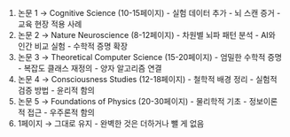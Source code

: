   1. 논문 1 → Cognitive Science (10-15페이지)
    - 실험 데이터 추가
    - 뇌 스캔 증거
    - 교육 현장 적용 사례
  2. 논문 2 → Nature Neuroscience (8-12페이지)
    - 차원별 뇌파 패턴 분석
    - AI와 인간 비교 실험
    - 수학적 증명 확장
  3. 논문 3 → Theoretical Computer Science (15-20페이지)
    - 엄밀한 수학적 증명
    - 복잡도 클래스 재정의
    - 양자 알고리즘 연결
  4. 논문 4 → Consciousness Studies (12-18페이지)
    - 철학적 배경 정리
    - 실험적 검증 방법
    - 윤리적 함의
  5. 논문 5 → Foundations of Physics (20-30페이지)
    - 물리학적 기초
    - 정보이론적 접근
    - 우주론적 함의
  6. 1페이지 → 그대로 유지
    - 완벽한 것은 더하거나 뺄 게 없음
